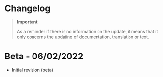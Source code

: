 # Changelog 

>**Important**
>
>As a reminder if there is no information on the update, it means that it only concerns the updating of documentation, translation or text.

# Beta - 06/02/2022
- Initial revision (beta)
